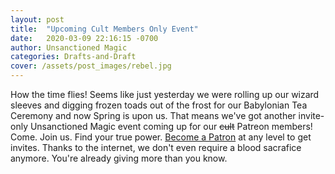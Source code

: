 ```yaml
---
layout: post
title:  "Upcoming Cult Members Only Event"
date:   2020-03-09 22:16:15 -0700
author: Unsanctioned Magic
categories: Drafts-and-Draft
cover: /assets/post_images/rebel.jpg
---
```


How the time flies! Seems like just yesterday we were rolling up our wizard sleeves and digging frozen toads out of the frost for our Babylonian Tea Ceremony and now Spring is upon us. That means we've got another invite-only Unsanctioned Magic event coming up for our <s>cult</s> Patreon members! Come. Join us. Find your true power. <a href="https://www.patreon.com/unsanctionedmagic">Become a Patron</a> at any level to get invites. Thanks to the internet, we don't even require a blood sacrafice anymore. You're already giving more than you know.